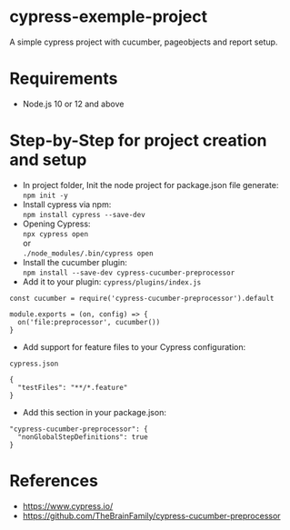 # cypress-exemple-project
A simple cypress project with cucumber, pageobjects and report setup.

# Requirements

* Node.js 10 or 12 and above

# Step-by-Step for project creation and setup

* In project folder, Init the node project for package.json file generate:<br>
 `npm init -y`<br>
* Install cypress via npm:<br>
`npm install cypress --save-dev`<br>
* Opening Cypress:<br>
`npx cypress open`<br>
or <br>
`./node_modules/.bin/cypress open`<br>
* Install the cucumber plugin:<br>
`npm install --save-dev cypress-cucumber-preprocessor`<br>
* Add it to your plugin:
`cypress/plugins/index.js`
``` 
const cucumber = require('cypress-cucumber-preprocessor').default

module.exports = (on, config) => {
  on('file:preprocessor', cucumber())
}

```

* Add support for feature files to your Cypress configuration:<br>

`cypress.json`

```
{
  "testFiles": "**/*.feature"
}

```

* Add this section in your package.json:

```
"cypress-cucumber-preprocessor": {
  "nonGlobalStepDefinitions": true
}

```


# References 
* https://www.cypress.io/
* https://github.com/TheBrainFamily/cypress-cucumber-preprocessor